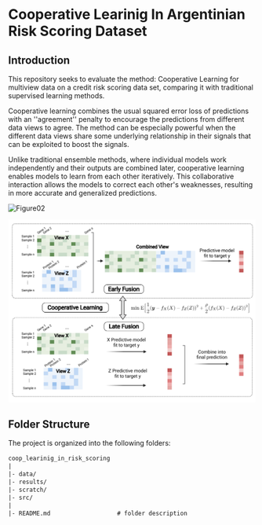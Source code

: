 # Cooperative Learinig In Argentinian Risk Scoring Dataset


Introduction
--------
This repository seeks to evaluate the method: Cooperative Learning for multiview data on a credit risk scoring data set, comparing it with traditional supervised learning methods.

Cooperative learning combines the usual squared error loss of predictions with an ''agreement'' penalty to encourage the predictions from different data views to agree. The method can be especially powerful when the different data views share some underlying relationship in their signals that can be exploited to boost the signals.

Unlike traditional ensemble methods, where individual models work independently and their outputs are combined later, cooperative learning enables models to learn from each other iteratively. This collaborative interaction allows the models to correct each other's weaknesses, resulting in more accurate and generalized predictions.


![Figure02](https://tibshirani.su.domains/multiview/files/image/early_late.png)

![Figure01](results/figures/early_late.png)


Folder Structure
--------
The project is organized into the following folders:

    coop_learinig_in_risk_scoring
    |
    |- data/    
    |- results/
    |- scratch/
    |- src/   
    |
    |- README.md                   # folder description
    
    
    
    
[Cooperative Learning Resources]: https://tibshirani.su.domains/multiview/CoopLearning.html




